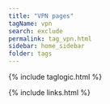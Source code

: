 ```yaml
---
title: "VPN pages"
tagName: vpn
search: exclude
permalink: tag_vpn.html
sidebar: home_sidebar
folder: tags
---
```

{% include taglogic.html %}

{% include links.html %}
